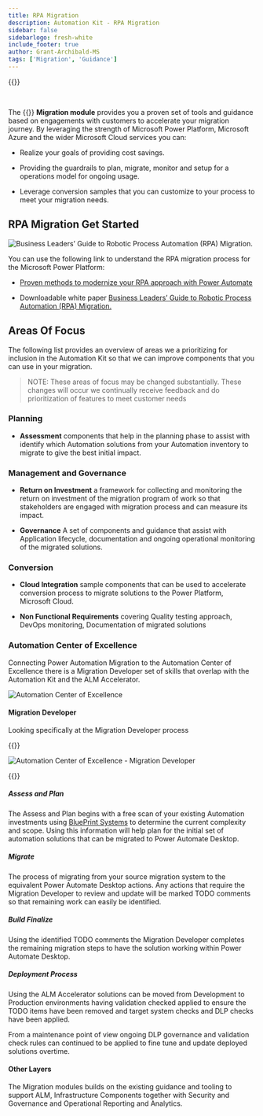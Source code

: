 ```yaml
---
title: RPA Migration
description: Automation Kit - RPA Migration
sidebar: false
sidebarlogo: fresh-white
include_footer: true
author: Grant-Archibald-MS
tags: ['Migration', 'Guidance']
---
```


{{<toc>}}

<br/>

The {{<product-name>}} **Migration module** provides you a proven set of tools and guidance based on engagements with customers to accelerate your migration journey. By leveraging the strength of Microsoft Power Platform, Microsoft Azure and the wider Microsoft Cloud services you can:

- Realize your goals of providing cost savings.

- Providing the guardrails to plan, migrate, monitor and setup for a operations model for ongoing usage.

- Leverage conversion samples that you can customize to your process to meet your migration needs.

## RPA Migration Get Started

![Business Leaders’ Guide to Robotic Process Automation (RPA) Migration.](https://msflowblogscdn.azureedge.net/wp-content/uploads/2022/01/RPAWhitepaper_Img-241x300.png)

You can use the following link to understand the RPA migration process for the Microsoft Power Platform:

- [Proven methods to modernize your RPA approach with Power Automate](https://powerautomate.microsoft.com/blog/proven-methods-to-modernize-your-rpa-approach-with-power-automate/)

- Downloadable white paper [Business Leaders’ Guide to Robotic Process Automation (RPA) Migration.](https://aka.ms/PAD/RPAMigrationWhitepaper)

## Areas Of Focus

The following list provides an overview of areas we a prioritizing for inclusion in the Automation Kit so that we can improve components that you can use in your migration.

> NOTE: These areas of focus may be changed substantially. These changes will occur we continually receive feedback and do prioritization of features to meet customer needs

### Planning

- **Assessment** components that help in the planning phase to assist with identify which Automation solutions from your Automation inventory to migrate to give the best initial impact.

### Management and Governance

- **Return on Investment** a framework for collecting and monitoring the return on investment of the migration program of work so that stakeholders are engaged with migration process and can measure its impact.

- **Governance** A set of components and guidance that assist with Application lifecycle, documentation and ongoing operational monitoring of the migrated solutions.

### Conversion

- **Cloud Integration** sample components that can be used to accelerate conversion process to migrate solutions to the Power Platform, Microsoft Cloud.

- **Non Functional Requirements** covering Quality testing approach, DevOps monitoring, Documentation of migrated solutions

### Automation Center of Excellence

Connecting Power Automation Migration to the Automation Center of Excellence there is a Migration Developer set of skills that overlap with the Automation Kit and the ALM Accelerator.

![Automation Center of Excellence](/images/illustrations/automation-kit-migration.svg)

#### Migration Developer

Looking specifically at the Migration Developer process

{{<border>}}

![Automation Center of Excellence - Migration Developer](/images/illustrations/automation-kit-migration-developer.svg)

{{</border>}}

##### Assess and Plan

The Assess and Plan begins with a free scan of your existing Automation investments using [BluePrint Systems](https://www.blueprintsys.com/) to determine the current complexity and scope. Using this information will help plan for the initial set of automation solutions that can be migrated to Power Automate Desktop.

##### Migrate

The process of migrating from your source migration system to the equivalent Power Automate Desktop actions. Any actions that require the Migration Developer to review and update will be marked TODO comments so that remaining work can easily be identified.

##### Build Finalize

Using the identified TODO comments the Migration Developer completes the remaining migration steps to have the solution working within Power Automate Desktop.

##### Deployment Process

Using the ALM Accelerator solutions can be moved from Development to Production environments having validation checked applied to ensure the TODO items have been removed and target system checks and DLP checks have been applied.

From a maintenance point of view ongoing DLP governance and validation check rules can continued to be applied to fine tune and update deployed solutions overtime.

#### Other Layers

The Migration modules builds on the existing guidance and tooling to support ALM, Infrastructure Components together with Security and Governance and Operational Reporting and Analytics.
